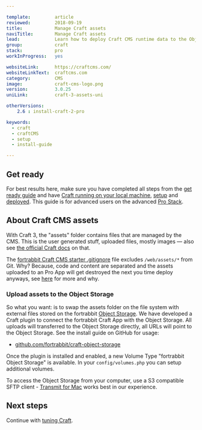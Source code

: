 ```yaml
---

template:         article
reviewed:         2018-09-19
title:            Manage Craft assets
naviTitle:        Manage Craft assets
lead:             Learn how to deploy Craft CMS runtime data to the Object Storage with fortrabbit Professional Apps.
group:            craft
stack:            pro
workInProgress:   yes

websiteLink:      https://craftcms.com/
websiteLinkText:  craftcms.com
category:         CMS
image:            craft-cms-logo.png
version:          3.0.25
uniLink:          craft-3-assets-uni

otherVersions:
    2.6 : install-craft-2-pro

keywords:
  - craft
  - craftCMS
  - setup
  - install-guide

---
```


## Get ready

For best results here, make sure you have completed all steps from the [get ready guide](/craft-3-about) and have [Craft running on your local machine](/craft-3-install-local), [setup](/craft-3-setup) and [deployed](/craft-3-deploy-git). This guide is for advanced users on the advanced [Pro Stack](/app-pro).

## About Craft CMS assets

With Craft 3, the "assets" folder contains files that are managed by the CMS. This is the user generated stuff, uploaded files, mostly images — also see [the official Craft docs](https://docs.craftcms.com/v3/assets.html) on that. 

The [fortrabbit Craft CMS starter .gitignore](https://raw.githubusercontent.com/fortrabbit/craft-starter/master/.gitignore) file excludes `/web/assets/*` from Git. Why? Because, code and content are separated and the assets uploaded to an Pro App will get destroyed the next you time deploy anyways, see [here](/app-pro#ephemeral-storage) for more and why.

### Upload assets to the Object Storage

So what you want: is to swap the assets folder on the file system with external files stored on the fortrabbit [Object Storage](/object-storage). We have developed a Craft plugin to connect the fortrabbit Craft App with the Object Storage. All uploads will transferred to the Object Storage directly, all URLs will point to the Object Storage. See the install guide on GitHub for usage:

* [github.com/fortrabbit/craft-object-storage](https://github.com/fortrabbit/craft-object-storage)

Once the plugin is installed and enabled, a new Volume Type "fortrabbit Object Storage" is available. In your `config/volumes.php` you can setup additional volumes. 

To access the Object Storage from your computer, use a S3 compatible SFTP client - [Transmit for Mac](https://panic.com/transmit/) works best in our experience.

## Next steps

Continue with [tuning Craft](/craft-3-tune).
